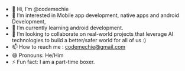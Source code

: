 
- 👋 Hi, I’m @codemechie
- 👀 I’m interested in Mobile app development, native apps and android Development, 
- 🌱 I’m currently learning android development.
- 💞️ I’m looking to collaborate on real-world projects that leverage AI technologies to build a better/safer world for all of us :)
- 📫 How to reach me : codemechie@gmail.com 
- 😄 Pronouns: He/Him
- ⚡ Fun fact: I am a part-time boxer.

<!---
codemechie/codemechie is a ✨ special ✨ repository because its `README.md` (this file) appears on your GitHub profile.
You can click the Preview link to take a look at your changes.
--->
